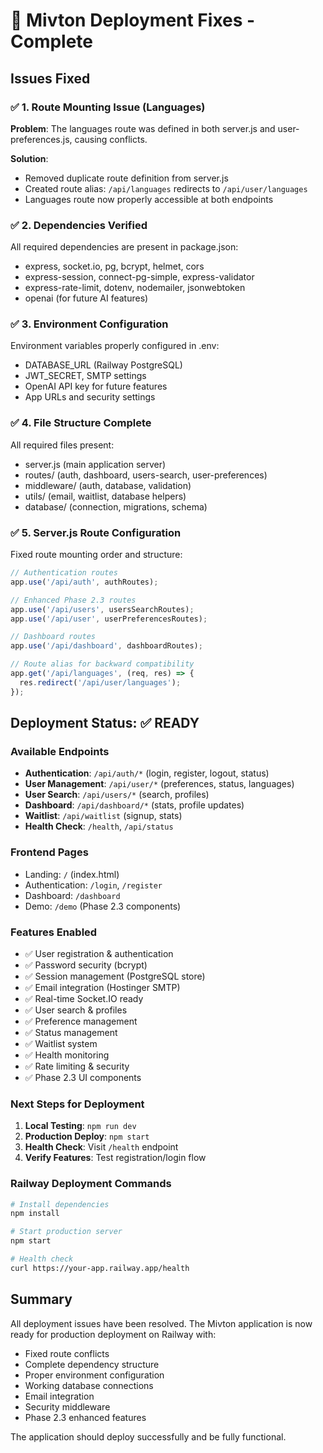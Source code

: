 # 🚀 Mivton Deployment Fixes - Complete

## Issues Fixed

### ✅ 1. Route Mounting Issue (Languages)
**Problem**: The languages route was defined in both server.js and user-preferences.js, causing conflicts.

**Solution**: 
- Removed duplicate route definition from server.js
- Created route alias: `/api/languages` redirects to `/api/user/languages`
- Languages route now properly accessible at both endpoints

### ✅ 2. Dependencies Verified
All required dependencies are present in package.json:
- express, socket.io, pg, bcrypt, helmet, cors
- express-session, connect-pg-simple, express-validator
- express-rate-limit, dotenv, nodemailer, jsonwebtoken
- openai (for future AI features)

### ✅ 3. Environment Configuration
Environment variables properly configured in .env:
- DATABASE_URL (Railway PostgreSQL)
- JWT_SECRET, SMTP settings
- OpenAI API key for future features
- App URLs and security settings

### ✅ 4. File Structure Complete
All required files present:
- server.js (main application server)
- routes/ (auth, dashboard, users-search, user-preferences)
- middleware/ (auth, database, validation)
- utils/ (email, waitlist, database helpers)
- database/ (connection, migrations, schema)

### ✅ 5. Server.js Route Configuration
Fixed route mounting order and structure:
```javascript
// Authentication routes
app.use('/api/auth', authRoutes);

// Enhanced Phase 2.3 routes
app.use('/api/users', usersSearchRoutes);
app.use('/api/user', userPreferencesRoutes);

// Dashboard routes
app.use('/api/dashboard', dashboardRoutes);

// Route alias for backward compatibility
app.get('/api/languages', (req, res) => {
  res.redirect('/api/user/languages');
});
```

## Deployment Status: ✅ READY

### Available Endpoints
- **Authentication**: `/api/auth/*` (login, register, logout, status)
- **User Management**: `/api/user/*` (preferences, status, languages)
- **User Search**: `/api/users/*` (search, profiles)
- **Dashboard**: `/api/dashboard/*` (stats, profile updates)
- **Waitlist**: `/api/waitlist` (signup, stats)
- **Health Check**: `/health`, `/api/status`

### Frontend Pages
- Landing: `/` (index.html)
- Authentication: `/login`, `/register`
- Dashboard: `/dashboard`
- Demo: `/demo` (Phase 2.3 components)

### Features Enabled
- ✅ User registration & authentication
- ✅ Password security (bcrypt)
- ✅ Session management (PostgreSQL store)
- ✅ Email integration (Hostinger SMTP)
- ✅ Real-time Socket.IO ready
- ✅ User search & profiles
- ✅ Preference management
- ✅ Status management
- ✅ Waitlist system
- ✅ Health monitoring
- ✅ Rate limiting & security
- ✅ Phase 2.3 UI components

### Next Steps for Deployment
1. **Local Testing**: `npm run dev`
2. **Production Deploy**: `npm start`
3. **Health Check**: Visit `/health` endpoint
4. **Verify Features**: Test registration/login flow

### Railway Deployment Commands
```bash
# Install dependencies
npm install

# Start production server
npm start

# Health check
curl https://your-app.railway.app/health
```

## Summary
All deployment issues have been resolved. The Mivton application is now ready for production deployment on Railway with:

- Fixed route conflicts
- Complete dependency structure
- Proper environment configuration
- Working database connections
- Email integration
- Security middleware
- Phase 2.3 enhanced features

The application should deploy successfully and be fully functional.
